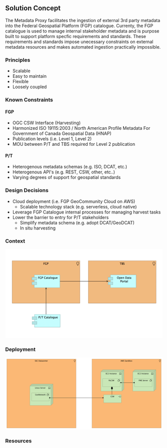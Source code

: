

## Solution Concept

The Metadata Proxy facilitates the ingestion of external 3rd party metadata into the Federal Geospatial Platform (FGP) catalogue. Currenty, the FGP catalogue is used to manage internal stakeholder metadata and is purpose built to support platform specfic requirements and standards. These requirements and standards impose unecessary constraints on external metadata resources and makes automated ingestion practically impossible.

### Principles
* Scalable
* Easy to maintain
* Flexible
* Loosely coupled

### Known Constraints

#### FGP
* OGC CSW Interface (Harvesting)
* Harmonized ISO 19115:2003 / North American Profile Metadata For Government of Canada Geospatial Data (HNAP)
* Publication levels (i.e. Level 1, Level 2)
* MOU between P/T and TBS required for Level 2 publication

#### P/T
* Heterogenous metadata schemas (e.g. ISO, DCAT, etc.)
* Heterogenous API's (e.g. REST, CSW, other, etc..)
* Varying degrees of support for geospatial standards

### Design Decisions

* Cloud deployment (i.e. FGP GeoCommunity Cloud on AWS)
  * Scalable technology stack (e.g. serverless, cloud native)
* Leverage FGP Catalogue internal processes for managing harvest tasks
* Lower the barrier to entry for P/T stakeholders
  * Simplify metadata schema (e.g. adopt DCAT/GeoDCAT)
  * In situ harvesting

### Context

![alt text](diagram_context.png "Context Diagram")

### Deployment

![alt text](diagram_deployment.png "Deployment Diagram")

### Resources
